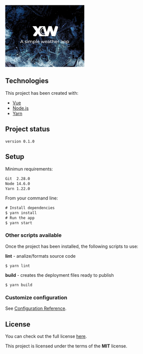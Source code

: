 

<img alt="logo" width="50%" height="50%" src="https://github.com/Greenvahn/xweather/blob/master/behance-thumbnail.jpg?raw=true">

## Technologies
This project has been created with:
* [Vue](https://vuejs.org/)
* [Node.js](https://nodejs.org/en/download/)
* [Yarn](https://classic.yarnpkg.com/en/)

## Project status
```
version 0.1.0
```

## Setup
Minimun requirements:
```
Git  2.28.0
Node 14.6.0
Yarn 1.22.0
```

From your command line:
```
# Install dependencies
$ yarn install
# Run the app
$ yarn start
```

### Other scripts available
Once the project has been installed, the following scripts to use:

**lint** - analize/formats source code
```
$ yarn lint
```
**build** - creates the deployment files ready to publish
```
$ yarn build
```

### Customize configuration
See [Configuration Reference](https://cli.vuejs.org/config/).

## License
You can check out the full license [here](https://github.com/Greenvahn/xweather/blob/master/LICENSE).

This project is licensed under the terms of the **MIT** license.
